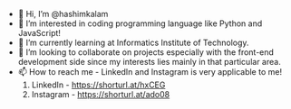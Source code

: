 - 👋 Hi, I’m @hashimkalam
- 👀 I’m interested in coding programming language like Python and JavaScript!
- 🌱 I’m currently learning at Informatics Institute of Technology.
- 💞️ I’m looking to collaborate on projects especially with the front-end development side since my interests lies mainly in that particular area.
- 📫 How to reach me - LinkedIn and Instagram is very applicable to me!
     1. LinkedIn - https://shorturl.at/hxCEG
     2. Instagram - https://shorturl.at/ado08

<!---
hashimkalam/hashimkalam is a ✨ special ✨ repository because its `README.md` (this file) appears on your GitHub profile.
You can click the Preview link to take a look at your changes.
--->

